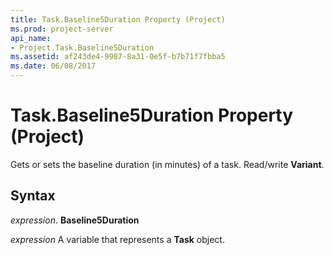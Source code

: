 ```yaml
---
title: Task.Baseline5Duration Property (Project)
ms.prod: project-server
api_name:
- Project.Task.Baseline5Duration
ms.assetid: af243de4-9987-8a31-0e5f-b7b71f7fbba5
ms.date: 06/08/2017
---
```



# Task.Baseline5Duration Property (Project)

Gets or sets the baseline duration (in minutes) of a task. Read/write **Variant**.


## Syntax

 _expression_. **Baseline5Duration**

 _expression_ A variable that represents a **Task** object.


